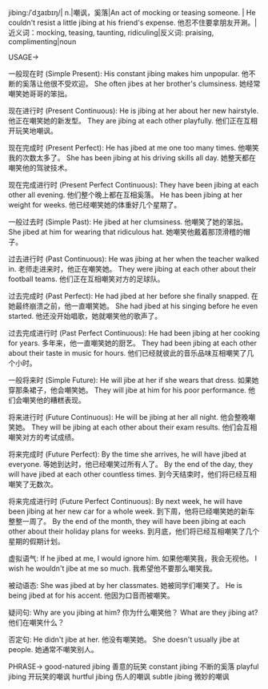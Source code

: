 jibing:/ˈdʒaɪbɪŋ/| n.|嘲讽，奚落|An act of mocking or teasing someone. | He couldn't resist a little jibing at his friend's expense. 他忍不住要拿朋友开涮。|近义词：mocking, teasing, taunting, ridiculing|反义词: praising, complimenting|noun

USAGE->

一般现在时 (Simple Present):
His constant jibing makes him unpopular.  他不断的奚落让他很不受欢迎。
She often jibes at her brother's clumsiness. 她经常嘲笑她哥哥的笨拙。

现在进行时 (Present Continuous):
He is jibing at her about her new hairstyle. 他正在嘲笑她的新发型。
They are jibing at each other playfully.  他们正在互相开玩笑地嘲讽。

现在完成时 (Present Perfect):
He has jibed at me one too many times. 他嘲笑我的次数太多了。
She has been jibing at his driving skills all day. 她整天都在嘲笑他的驾驶技术。

现在完成进行时 (Present Perfect Continuous):
They have been jibing at each other all evening. 他们整个晚上都在互相奚落。
He has been jibing at her weight for weeks. 他已经嘲笑她的体重好几个星期了。

一般过去时 (Simple Past):
He jibed at her clumsiness. 他嘲笑了她的笨拙。
She jibed at him for wearing that ridiculous hat. 她嘲笑他戴着那顶滑稽的帽子。

过去进行时 (Past Continuous):
He was jibing at her when the teacher walked in. 老师走进来时，他正在嘲笑她。
They were jibing at each other about their football teams. 他们正在互相嘲笑对方的足球队。

过去完成时 (Past Perfect):
He had jibed at her before she finally snapped. 在她最终崩溃之前，他一直嘲笑她。
She had jibed at his singing before he even started. 他还没开始唱歌，她就嘲笑他的歌声了。

过去完成进行时 (Past Perfect Continuous):
He had been jibing at her cooking for years. 多年来，他一直嘲笑她的厨艺。
They had been jibing at each other about their taste in music for hours.  他们已经就彼此的音乐品味互相嘲笑了几个小时。


一般将来时 (Simple Future):
He will jibe at her if she wears that dress. 如果她穿那条裙子，他会嘲笑她。
They will jibe at him for his poor performance. 他们会嘲笑他的糟糕表现。

将来进行时 (Future Continuous):
He will be jibing at her all night. 他会整晚嘲笑她。
They will be jibing at each other about their exam results. 他们会互相嘲笑对方的考试成绩。

将来完成时 (Future Perfect):
By the time she arrives, he will have jibed at everyone. 等她到达时，他已经嘲笑过所有人了。
By the end of the day, they will have jibed at each other countless times. 到今天结束时，他们将已经互相嘲笑了无数次。

将来完成进行时 (Future Perfect Continuous):
By next week, he will have been jibing at her new car for a whole week. 到下周，他将已经嘲笑她的新车整整一周了。
By the end of the month, they will have been jibing at each other about their holiday plans for weeks. 到月底，他们将已经互相嘲笑了几个星期的假期计划。


虚拟语气:
If he jibed at me, I would ignore him. 如果他嘲笑我，我会无视他。
I wish he wouldn't jibe at me so much. 我希望他不要那么嘲笑我。

被动语态:
She was jibed at by her classmates. 她被同学们嘲笑了。
He is being jibed at for his accent. 他因为口音而被嘲笑。

疑问句:
Why are you jibing at him? 你为什么嘲笑他？
What are they jibing at? 他们在嘲笑什么？

否定句:
He didn't jibe at her. 他没有嘲笑她。
She doesn't usually jibe at people. 她通常不嘲笑别人。



PHRASE->
good-natured jibing 善意的玩笑
constant jibing 不断的奚落
playful jibing  开玩笑的嘲讽
hurtful jibing 伤人的嘲讽
subtle jibing  微妙的嘲讽
